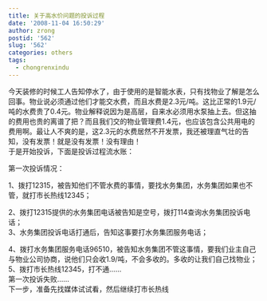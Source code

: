 ```yaml
---
title: 关于高水价问题的投诉过程
date: '2008-11-04 16:50:29'
author: zrong
postid: '562'
slug: '562'
categories: others
tags:
  - chongrenxindu
---
```


今天装修的时候工人告知停水了，由于使用的是智能水表，只有找物业了解是怎么回事。物业说必须通过他们才能交水费，而且水费是2.3元/吨。这比正常的1.9元/吨的水费贵了0.4元。物业解释说因为是高层，自来水必须用水泵抽上去。但这抽的费用也贵的离谱了把？而且我们交的物业管理费1.4元，也应该包含公共用电的费用啊。最让人不爽的是，这2.3元的水费居然不开发票，我还被理直气壮的告知，没有发票！就是没有发票！没有理由！  
于是开始投诉，下面是投诉过程流水账：

第一次投诉情况：  

1、拨打12315，被告知他们不管水费的事情，要找水务集团，水务集团如果也不管，就打市长热线12345；  

2、拨打12315提供的水务集团电话被告知是空号，拨打114查询水务集团投诉电话；  
3、水务集团投诉电话打通后，告知这事要打水务集团服务电话；  

4、拨打水务集团服务电话96510，被告知水务集团不管这事情，要我们业主自己与物业公司协商，说他们只会收1.9/吨，不会多收的。多收的让我们自己找物业；  
5、拨打市长热线12345，打不通……  
第一次投诉失败……  
下一步，准备先找媒体试试看，然后继续打市长热线

